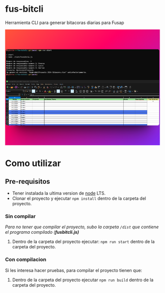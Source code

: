 # fus-bitcli

Herramienta CLI para generar bitacoras diarias para Fusap

![Mockupimage](./assets/mockup.png "mockup")

# Como utilizar

## Pre-requisitos

- Tener instalada la ultima version de [node](https://nodejs.org/en) LTS.
- Clonar el proyecto y ejecutar `npm install` dentro de la carpeta del proyecto.

### Sin compilar

*Para no tener que compilar el proyecto, subo la carpeta `/dist` que contiene el programa compilado (**fusbitcli.js)***

1. Dentro de la carpeta del proyecto ejecutar: `npm run start` dentro de la carpeta del proyecto.

### Con compilacion

Si les interesa hacer pruebas, para compilar el proyecto tienen que:

1. Dentro de la carpeta del proyecto ejecutar `npm run build` dentro de la carpeta del proyecto.